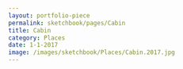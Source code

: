 ```yaml
---
layout: portfolio-piece
permalink: sketchbook/pages/Cabin
title: Cabin
category: Places
date: 1-1-2017
image: /images/sketchbook/Places/Cabin.2017.jpg
---
```


